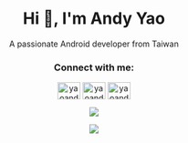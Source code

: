 <h1 align="center">Hi 👋, I'm Andy Yao</h1>
<p align="center">A passionate Android developer from Taiwan</p>
<h3 align="center">Connect with me:</h3>
<p align="center">
  <a href="https://twitter.com/yaoandy107" target="blank"><img align="center" src="https://raw.githubusercontent.com/rahuldkjain/github-profile-readme-generator/master/src/images/icons/Social/twitter.svg" alt="yaoandy107" height="30" width="40" /></a>
  <a href="https://linkedin.com/in/yaoandy107" target="blank"><img align="center" src="https://raw.githubusercontent.com/rahuldkjain/github-profile-readme-generator/master/src/images/icons/Social/linked-in-alt.svg" alt="yaoandy107" height="30" width="40" /></a>
  <a href="https://instagram.com/yaoandy107" target="blank"><img align="center" src="https://raw.githubusercontent.com/rahuldkjain/github-profile-readme-generator/master/src/images/icons/Social/instagram.svg" alt="yaoandy107" height="30" width="40" /></a>
</p>
<p align="center">
  <img src="https://github-readme-stats.vercel.app/api?username=yaoandy107&count_private=true&show_icons=true&hide_title=true">
</p>
<p align="center">
  <img src="https://github-readme-streak-stats.herokuapp.com?user=yaoandy107">
</p>
